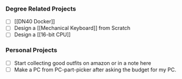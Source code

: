 ### Degree Related Projects
- [ ] [[DN40 Docker]]
- [ ] Design a [[Mechanical Keyboard]] from Scratch 
- [ ] Design a [[16-bit CPU]]

### Personal Projects
- [ ] Start collecting good outfits on amazon or in a note here
- [ ] Make a PC from PC-part-picker after asking the budget for my PC.